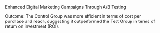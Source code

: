 Enhanced Digital Marketing Campaigns Through A/B Testing



 Outcome:
 The Control Group was more efficient in terms of cost per purchase and reach, suggesting it outperformed the Test Group in terms of
 return on investment (ROI).
